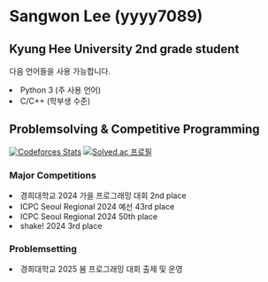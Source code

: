 # Sangwon Lee (yyyy7089)

## Kyung Hee University 2nd grade student

다음 언어들을 사용 가능합니다.
<li> Python 3 (주 사용 언어)
<li> C/C++ (학부생 수준)

## Problemsolving & Competitive Programming

[![Codeforces Stats](https://codeforces-readme-stats.vercel.app/api/card?username=987)](https://codeforces.com/profile/987)
[![Solved.ac
프로필](http://mazassumnida.wtf/api/v2/generate_badge?boj=yyyy7089)](https://solved.ac/yyyy7089)

### Major Competitions
<li> 경희대학교 2024 가을 프로그래밍 대회 2nd place
<li> ICPC Seoul Regional 2024 예선 43rd place
<li> ICPC Seoul Regional 2024 50th place
<li> shake! 2024 3rd place

### Problemsetting
<li> 경희대학교 2025 봄 프로그래밍 대회 출제 및 운영